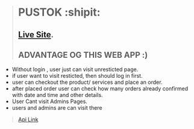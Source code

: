 > # PUSTOK :shipit:
> ## [Live Site]().
> ## ADVANTAGE OG THIS WEB APP :)

- Without login , user just can visit unresticted page.
- if user want to visit resticted, then should log in first.
- user can checkout the product/ services and place an order.
- after placed order user can check how many orders already confirmed with date and time and other details.
- User Cant visit Admins Pages.
- users and admins are can visit there 


> [Api Link](https://vast-waters-34536.herokuapp.com/)